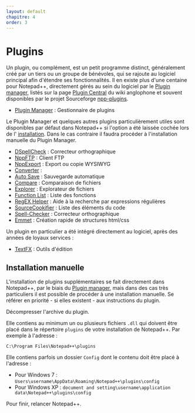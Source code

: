 ```yaml
---
layout: default
chapitre: 4
order: 3
---
```

# Plugins

Un plugin, ou complément, est un petit programme distinct, généralement créé par un tiers ou un groupe de bénévoles, qui se rajoute au logiciel principal afin d'étendre ses fonctionnalités. Il en existe plus d'une centaine pour Notepad++, directement gérés au sein du logiciel par le [Plugin manager](plugins/plugins/manager.md), listés sur la page [Plugin Central](http://sourceforge.net/apps/mediawiki/notepad-plus/index.php?title=Plugin_Central) du wiki anglophone et souvent disponibles par le projet Sourceforge [npp-plugins](http://sourceforge.net/projects/npp-plugins/files).

- [Plugin Manager](plugins/plugin-manager.md) : Gestionnaire de plugins

Le Plugin Manager et quelques autres plugins particulièrement utiles sont disponibles par défaut dans Notepad++ si l'option a été laissée cochée lors de l' [installation](installation.md). Dans le cas contraire il faudra procéder à l'installation manuelle du Plugin Manager.

- [DSpellCheck](plugins/dspellcheck.md) : Correcteur orthographique
- [NppFTP](plugins/nppftp.md) : Client FTP
- [NppExport](plugins/nppexport.md) : Export ou copie WYSIWYG
- [Converter](plugins/converter.md) :
- [Auto Save](plugins/auto-save.md) : Sauvegarde automatique
- [Compare](plugins/compare.md) : Comparaison de fichiers
- [Explorer](plugins/explorer.md) : Explorateur de fichiers
- [Function List](plugins/function-list.md) : Liste des fonctions
- [RegEX Helper](plugins/regex-Helper.md) : Aide à la recherche par expressions régulières
- [SourceCookifier](plugins/sourcecookifier.md) : Liste des éléments du code
- [Spell-Checker](plugins/spell-checker.md) : Correcteur orthographique
- [Emmet](plugins/emmet.md) : Création rapide de structures html/css

Un plugin en particulier a été intégré directement au logiciel, après des années de loyaux services :

- [TextFX](plugins/textfx.md) : Outils d'édition

## Installation manuelle

L'installation de plugins supplémentaires se fait directement dans Notepad++, par le biais du [Plugin manager](plugins/plugin-manager.md), mais dans des cas très particuliers il est possible de procéder à une installation manuelle. Se référer en priorité - si elles existent - aux instructions du plugin.

Décompresser l'archive du plugin.

Elle contiens au minimum un ou plusieurs fichiers `.dll` qui doivent être placé dans le répertoire `plugins` de votre installation de Notepad++. Par exemple à l'adresse :

    C:\Program Files\Notepad++\plugins

Elle contiens parfois un dossier `Config` dont le contenu doit être placé à l'adresse :

- Pour Windows 7 : `Users\username\AppData\Roaming\Notepad++\plugins\config`
- Pour Windows XP : `document and setting\username\application data\Notepad++\plugins\config`

Pour finir, relancer Notepad++.
